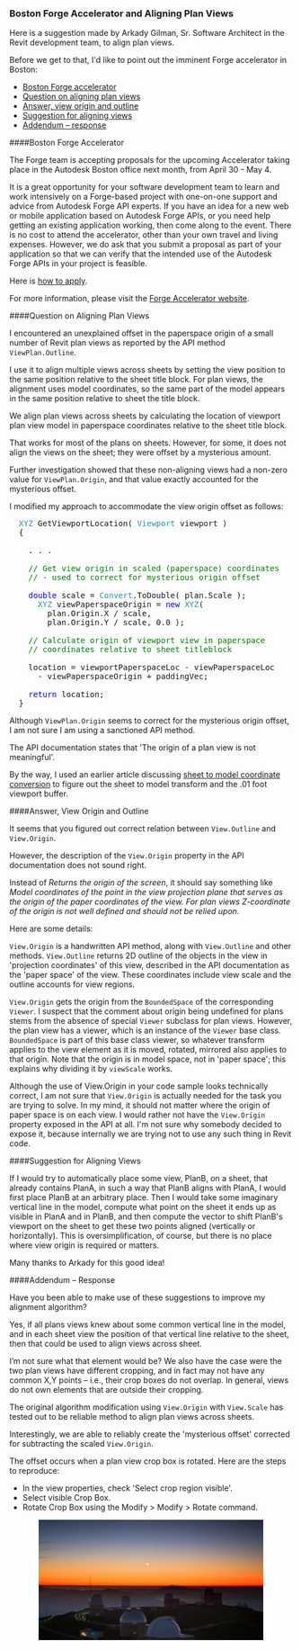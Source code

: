 <head>
<meta http-equiv="Content-Type" content="text/html; charset=utf-8">
<link rel="stylesheet" type="text/css" href="bc.css">
<!--
<script src="run_prettify.js" type="text/javascript"></script>
<script src="https://google-code-prettify.googlecode.com/svn/loader/run_prettify.js" type="text/javascript"></script>
-->
<script src="https://cdn.rawgit.com/google/code-prettify/master/loader/run_prettify.js" type="text/javascript"></script>
</head>

<!---

- 13879383 [ViewPlan.Outline() includes a mysterious offset for a small number of plan views]

Boston Forge Accelerator #RevitAPI @AutodeskRevit #bim #dynamobim @AutodeskForge #ForgeDevCon http://bit.ly/alignplanview
Aligning plan views in #RevitAPI @AutodeskRevit #bim #dynamobim @AutodeskForge #ForgeDevCon http://bit.ly/alignplanview

Here is a suggestion made by Arkady Gilman to align plan views.
Before we get to that, I'd like to point out the imminent Forge accelerator in Boston
&ndash; Boston Forge accelerator
&ndash; Question on aligning plan views
&ndash; Answer, view origin and outline
&ndash; Suggestion for aligning views...

--->

### Boston Forge Accelerator and Aligning Plan Views

Here is a suggestion made by Arkady Gilman, Sr. Software Architect in the Revit development team, to align plan views.

Before we get to that, I'd like to point out the imminent Forge accelerator in Boston:

- [Boston Forge accelerator](#2)
- [Question on aligning plan views](#3)
- [Answer, view origin and outline](#3)
- [Suggestion for aligning views](#4)
- [Addendum &ndash; response](#5)


####<a name="2"></a>Boston Forge Accelerator

The Forge team is accepting proposals for the upcoming Accelerator taking place in the Autodesk Boston office next month, from April 30 - May 4.

It is a great opportunity for your software development team to learn and work intensively on a Forge-based project with one-on-one support and advice from Autodesk Forge API experts.  If you have an idea for a new web or mobile application based on Autodesk Forge APIs, or you need help getting an existing application working, then come along to the event. There is no cost to attend the accelerator, other than your own travel and living expenses. However, we do ask that you submit a proposal as part of your application so that we can verify that the intended use of the Autodesk Forge APIs in your project is feasible.

Here is [how to apply](http://autodeskcloudaccelerator.com/apply).

For more information, please visit the [Forge Accelerator website](http://autodeskcloudaccelerator.com/forge-accelerator).


####<a name="3"></a>Question on Aligning Plan Views

I encountered an unexplained offset in the paperspace origin of a small number of Revit plan views as reported by the API method `ViewPlan.Outline`.

I use it to align multiple views across sheets by setting the view position to the same position relative to the sheet title block. For plan views, the alignment uses model coordinates, so the same part of the model appears in the same position relative to sheet the title block.

We align plan views across sheets by calculating the location of viewport plan view model in paperspace coordinates relative to the sheet title block.

That works for most of the plans on sheets. However, for some, it does not align the views on the sheet; they were offset by a mysterious amount.

Further investigation showed that these non-aligning views had a non-zero value for `ViewPlan.Origin`, and that value exactly accounted for the mysterious offset.

I modified my approach to accommodate the view origin offset as follows:

<pre class="code">
&nbsp;&nbsp;<span style="color:#2b91af;">XYZ</span>&nbsp;GetViewportLocation(&nbsp;<span style="color:#2b91af;">Viewport</span>&nbsp;viewport&nbsp;)
&nbsp;&nbsp;{

  &nbsp;&nbsp;.&nbsp;.&nbsp;.

  &nbsp;&nbsp;<span style="color:green;">//&nbsp;Get&nbsp;view&nbsp;origin&nbsp;in&nbsp;scaled&nbsp;(paperspace)&nbsp;coordinates</span>
  &nbsp;&nbsp;<span style="color:green;">//&nbsp;-&nbsp;used&nbsp;to&nbsp;correct&nbsp;for&nbsp;mysterious&nbsp;origin&nbsp;offset</span>
  &nbsp;&nbsp;
  &nbsp;&nbsp;<span style="color:blue;">double</span>&nbsp;scale&nbsp;=&nbsp;<span style="color:#2b91af;">Convert</span>.ToDouble(&nbsp;plan.Scale&nbsp;);
  &nbsp;&nbsp;&nbsp;&nbsp;<span style="color:#2b91af;">XYZ</span>&nbsp;viewPaperspaceOrigin&nbsp;=&nbsp;<span style="color:blue;">new</span>&nbsp;<span style="color:#2b91af;">XYZ</span>(
  &nbsp;&nbsp;&nbsp;&nbsp;&nbsp;&nbsp;plan.Origin.X&nbsp;/&nbsp;scale,
  &nbsp;&nbsp;&nbsp;&nbsp;&nbsp;&nbsp;plan.Origin.Y&nbsp;/&nbsp;scale,&nbsp;0.0&nbsp;);

&nbsp;&nbsp;&nbsp;&nbsp;<span style="color:green;">//&nbsp;Calculate&nbsp;origin&nbsp;of&nbsp;viewport&nbsp;view&nbsp;in&nbsp;paperspace</span>
&nbsp;&nbsp;&nbsp;&nbsp;<span style="color:green;">//&nbsp;coordinates&nbsp;relative&nbsp;to&nbsp;sheet&nbsp;titleblock</span>

&nbsp;&nbsp;&nbsp;&nbsp;location&nbsp;=&nbsp;viewportPaperspaceLoc&nbsp;-&nbsp;viewPaperspaceLoc
&nbsp;&nbsp;&nbsp;&nbsp;&nbsp;&nbsp;-&nbsp;viewPaperspaceOrigin&nbsp;+&nbsp;paddingVec;

&nbsp;&nbsp;&nbsp;&nbsp;<span style="color:blue;">return</span>&nbsp;location;
&nbsp;&nbsp;}
</pre>

Although `ViewPlan.Origin` seems to correct for the mysterious origin offset, I am not sure I am using a sanctioned API method.

The API documentation states that 'The origin of a plan view is not meaningful'.

By the way, I used an earlier article
discussing [sheet to model coordinate conversion](http://thebuildingcoder.typepad.com/blog/2015/10/sheet-to-model-coordinate-conversion.html) to
figure out the sheet to model transform and the .01 foot viewport buffer.




####<a name="3"></a>Answer, View Origin and Outline

It seems that you figured out correct relation between `View.Outline` and `View.Origin`.

However, the description of the `View.Origin` property in the API documentation does not sound right.

Instead of *Returns the origin of the screen*, it should say something like *Model coordinates of the point in the view projection plane that serves as the origin of the paper coordinates of the view. For plan views Z-coordinate of the origin is not well defined and should not be relied upon*.

Here are some details:

`View.Origin` is a handwritten API method, along with `View.Outline` and other methods. `View.Outline` returns 2D outline of the objects in the view in 'projection coordinates' of this view, described in the API documentation as the 'paper space' of the view. These coordinates include view scale and the outline accounts for view regions.

`View.Origin` gets the origin from the `BoundedSpace` of the corresponding `Viewer`. I suspect that the comment about origin being undefined for plans stems from the absence of special `Viewer` subclass for plan views. However, the plan view has a viewer, which is an instance of the `Viewer` base class. `BoundedSpace` is part of this base class viewer, so whatever transform applies to the view element as it is moved, rotated, mirrored also applies to that origin. Note that the origin is in model space, not in 'paper space'; this explains why dividing it by `viewScale` works.

Although the use of View.Origin in your code sample looks technically correct, I am not sure that `View.Origin` is actually needed for the task you are trying to solve. In my mind, it should not matter where the origin of paper space is on each view. I would rather not have the `View.Origin` property exposed in the API at all. I'm not sure why somebody decided to expose it, because internally we are trying not to use any such thing in Revit code.


####<a name="4"></a>Suggestion for Aligning Views

If I would try to automatically place some view, PlanB, on a sheet, that already contains PlanA, in such a way that PlanB aligns with PlanA, I would first place PlanB at an arbitrary place. Then I would take some imaginary vertical line in the model, compute what point on the sheet it ends up as visible in PlanA and in PlanB, and then compute the vector to shift PlanB's viewport on the sheet to get these two points aligned (vertically or horizontally). This is oversimplification, of course, but there is no place where view origin is required or matters.

Many thanks to Arkady for this good idea!

####<a name="5"></a>Addendum &ndash; Response

Have you been able to make use of these suggestions to improve my alignment algorithm?

Yes, if all plans views knew about some common vertical line in the model, and in each sheet view the position of that vertical line relative to the sheet, then that could be used to align views across sheet.

I’m not sure what that element would be?  We also have the case were the two plan views have different cropping, and in fact may not have any common X,Y points &ndash; i.e., their crop boxes do not overlap.  In general, views do not own elements that are outside their cropping.

The original algorithm modification using `View.Origin` with `View.Scale` has tested out to be reliable method to align plan views across sheets.

Interestingly, we are able to reliably create the 'mysterious offset' corrected for subtracting the scaled `View.Origin`.

The offset occurs when a plan view crop box is rotated.  Here are the steps to reproduce:

- In the view properties, check 'Select crop region visible'.
- Select visible Crop Box.
- Rotate Crop Box using the Modify > Modify > Rotate command.


<center>
<img src="img/Three_Planets_Dance_Over_La_Silla.jpg" alt="Alignment of three planets over La Silla observatorium" width="400"/>
</center>
